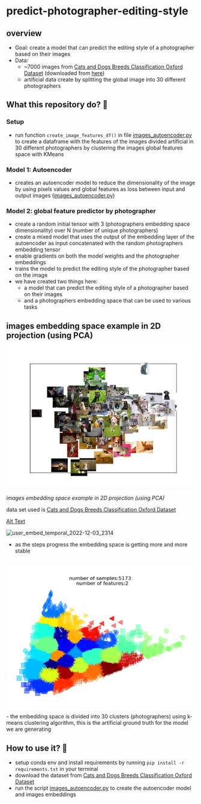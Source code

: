 # predict-photographer-editing-style


## overview

- Goal: create a model that can predict the editing style of a photographer based on their images
- Data:
  - ~7000 images
    from [Cats and Dogs Breeds Classification Oxford Dataset](https://www.kaggle.com/c/dogs-vs-cats/data) (downloaded
    from [here](https://www.kaggle.com/c/dogs-vs-cats/data))
  - artificial data create by splitting the global image into 30 different photographers

## What this repository do? 🚀

### Setup

- run function `create_image_features_df()` in file [images_autoencoder.py](images_autoencoder.py) to create a dataframe
  with the features of the images divided artificial in 30 different photographers by clustering the images global
  features space with KMeans

### Model 1: Autoencoder

- creates an autoencoder model to reduce the dimensionality of the image by using pixels values and global features as
  loss between input and output images ([images_autoencoder.py](images_autoencoder.py))

### Model 2: global feature predictor by photographer

- create a random initial tensor with 3 (photographers embedding space dimensionality) over N (number of unique
  photographers)
- create a mixed model that uses the output of the embedding layer of the autoencoder as input concatenated with the
  random photographers embedding tensor
- enable gradients on both the model weights and the photographer embeddings
- trains the model to predict the editing style of the photographer based on the image
- we have created two things here:
    - a model that can predict the editing style of a photographer based on their images
    - and a photographers embedding space that can be used to various tasks

## images embedding space example in 2D projection (using PCA)

<p align="center"><img src="assets/image_embedding_space.png"/></p>

*images embedding space example in 2D projection (using PCA)*

data set used is [Cats and Dogs Breeds Classification Oxford Dataset](https://www.kaggle.com/datasets/zippyz/cats-and-dogs-breeds-classification-oxford-dataset)

[Alt Text](assets/ezgif.com-gif-maker.gif)

![user_embed_temporal_2022-12-03_2314](https://user-images.githubusercontent.com/45449223/205977149-3905c131-b797-4f55-a4f9-54ee002c6216.gif)

- as the steps progress the embedding space is getting more and more stable

##        

<p align="center"><img src="assets/kmeans_photographers_2D_30_classes.png"/></p>
- the embedding space is divided into 30 clusters (photographers) using k-means clustering algorithm, this is the artificial ground truth for the model we are generating

## How to use it? 🤔

- setup conda env and install requirements by running `pip install -r requirements.txt` in your terminal
- download the dataset from [Cats and Dogs Breeds Classification Oxford Dataset
  ](https://www.kaggle.com/datasets/zippyz/cats-and-dogs-breeds-classification-oxford-dataset)
- run the script [images_autoencoder.py](images_autoencoder.py) to create the autoencoder model and images embeddings



